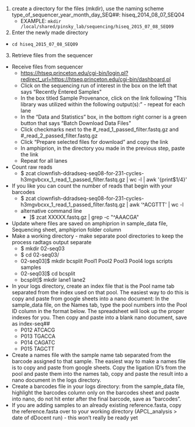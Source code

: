
1. create a directory for the files (mkdir), use the naming scheme type_of_sequencer_year_month_day_SEQ##: hiseq_2014_08_07_SEQ04
    - EXAMPLE: `mkdir /local/shared/pinsky_lab/sequencing/hiseq_2015_07_08_SEQ09`
2. Enter the newly made directory
- `cd hiseq_2015_07_08_SEQ09`
3. Retrieve files from the sequencer
- Receive files from sequencer
    - https://htseq.princeton.edu/cgi-bin/login.pl?redirect_url=https://htseq.princeton.edu/cgi-bin/dashboard.pl
    - Click on the sequencing run of interest in the box on the left that says “Recently Entered Samples"
    - In the box titled Sample Provenance, click on the link following "This library was utilized within the following output(s):” - repeat for each lane
    - In the “Data and Statistics” box, in the bottom right corner is a green button that says “Batch Download Data Files"
    - Click checkmarks next to the #_read_1_passed_filter.fastq.gz and #_read_2_passed_filter.fastq.gz
    - Click “Prepare selected files for download” and copy the link
    - In amphiprion, in the directory you made in the previous step, paste the link
    - Repeat for all lanes
- Count raw reads
    - $ zcat clownfish-ddradseq-seq08-for-231-cycles-h3mgvbcxx_1_read_1_passed_filter.fastq.gz | wc -l | awk '{print$1/4}'
- If you like you can count the number of reads that begin with your barcodes
    - $ zcat clownfish-ddradseq-seq08-for-231-cycles-h3mgvbcxx_1_read_1_passed_filter.fastq.gz | awk ‘^ACGTTT' | wc -l
    - alternative command line
        - ]$ zcat XXXXX.fastq.gz | grep -c "^AAACGA"
- Update where files are saved on amphiprion in sample_data file, Sequencing sheet, amphiprion folder column
- Make a working directory - make separate pool directories to keep the process radtags output separate
    - $ mkdir 02-seq03
    - $ cd 02-seq03/
    - 02-seq03]$ mkdir bcsplit Pool1 Pool2 Pool3 Pool4 logs scripts samples
    - 02-seq03]$ cd bcsplit
    - bcsplit]$ mkdir lane1 lane2
- In your logs directory, create an index file that is the Pool name tab separated from the index used on that pool.  The easiest way to do this is copy and paste from google sheets into a nano document: In the sample_data file, on the Names tab, type the pool numbers into the Pool ID column in the format below.  The spreadsheet will look up the proper indexes for you.  Then copy and paste into a blank nano document, save as index-seq##
    - P012    ATCACG
    - P013    TGACCA
    - P014    CAGATC
    - P015    TAGCTT
- Create a names file with the sample name tab separated from the barcode assigned to that sample.  The easiest way to make a names file is to copy and paste from google sheets. Copy the ligation ID’s from the pool and paste them into the names tab, copy and paste the result into a nano document in the logs directory.
- Create a barcodes file in your logs directory: from the sample_data file, highlight the barcodes column only on the barcodes sheet and paste into nano, do not hit enter after the final barcode, save as “barcodes”.
- If you are adding samples to an already existing reference.fasta, copy the reference.fasta over to your working directory (APCL_analysis > date of dDocent run) - this won’t really be ready yet
